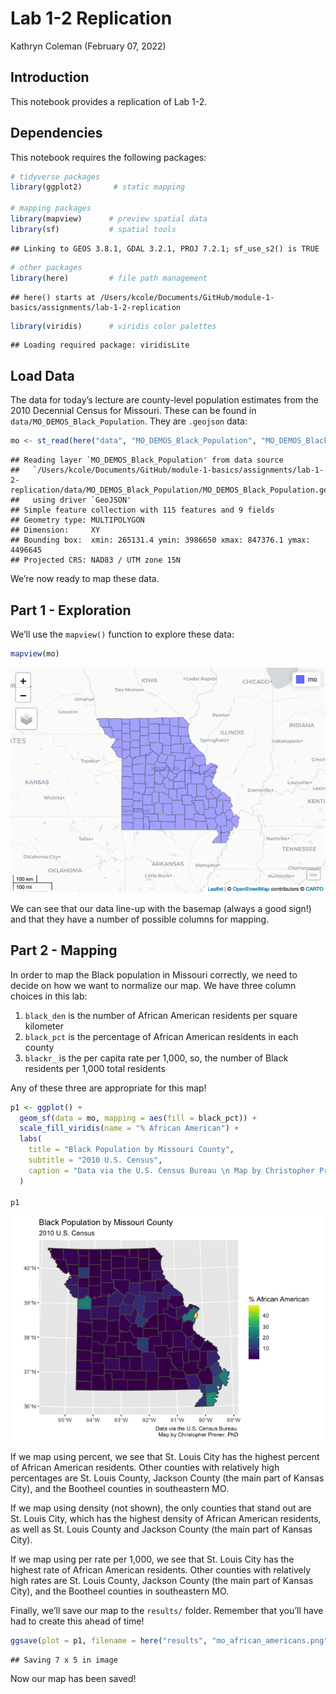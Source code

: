 Lab 1-2 Replication
================
Kathryn Coleman
(February 07, 2022)

## Introduction

This notebook provides a replication of Lab 1-2.

## Dependencies

This notebook requires the following packages:

``` r
# tidyverse packages
library(ggplot2)       # static mapping

# mapping packages
library(mapview)      # preview spatial data
library(sf)           # spatial tools
```

    ## Linking to GEOS 3.8.1, GDAL 3.2.1, PROJ 7.2.1; sf_use_s2() is TRUE

``` r
# other packages
library(here)         # file path management
```

    ## here() starts at /Users/kcole/Documents/GitHub/module-1-basics/assignments/lab-1-2-replication

``` r
library(viridis)      # viridis color palettes
```

    ## Loading required package: viridisLite

## Load Data

The data for today’s lecture are county-level population estimates from
the 2010 Decennial Census for Missouri. These can be found in
`data/MO_DEMOS_Black_Population`. They are `.geojson` data:

``` r
mo <- st_read(here("data", "MO_DEMOS_Black_Population", "MO_DEMOS_Black_Population.geojson"))
```

    ## Reading layer `MO_DEMOS_Black_Population' from data source 
    ##   `/Users/kcole/Documents/GitHub/module-1-basics/assignments/lab-1-2-replication/data/MO_DEMOS_Black_Population/MO_DEMOS_Black_Population.geojson' 
    ##   using driver `GeoJSON'
    ## Simple feature collection with 115 features and 9 fields
    ## Geometry type: MULTIPOLYGON
    ## Dimension:     XY
    ## Bounding box:  xmin: 265131.4 ymin: 3986650 xmax: 847376.1 ymax: 4496645
    ## Projected CRS: NAD83 / UTM zone 15N

We’re now ready to map these data.

## Part 1 - Exploration

We’ll use the `mapview()` function to explore these data:

``` r
mapview(mo)
```

![](lab-1-2-replication_files/figure-gfm/unnamed-chunk-1-1.png)<!-- -->

We can see that our data line-up with the basemap (always a good sign!)
and that they have a number of possible columns for mapping.

## Part 2 - Mapping

In order to map the Black population in Missouri correctly, we need to
decide on how we want to normalize our map. We have three column choices
in this lab:

1.  `black_den` is the number of African American residents per square
    kilometer
2.  `black_pct` is the percentage of African American residents in each
    county
3.  `blackr_` is the per capita rate per 1,000, so, the number of Black
    residents per 1,000 total residents

Any of these three are appropriate for this map!

``` r
p1 <- ggplot() +
  geom_sf(data = mo, mapping = aes(fill = black_pct)) +
  scale_fill_viridis(name = "% African American") +
  labs(
    title = "Black Population by Missouri County",
    subtitle = "2010 U.S. Census",
    caption = "Data via the U.S. Census Bureau \n Map by Christopher Prener, PhD"
  )

p1
```

![](lab-1-2-replication_files/figure-gfm/map-1-1.png)<!-- -->

If we map using percent, we see that St. Louis City has the highest
percent of African American residents. Other counties with relatively
high percentages are St. Louis County, Jackson County (the main part of
Kansas City), and the Bootheel counties in southeastern MO.

If we map using density (not shown), the only counties that stand out
are St. Louis City, which has the highest density of African American
residents, as well as St. Louis County and Jackson County (the main part
of Kansas City).

If we map using per rate per 1,000, we see that St. Louis City has the
highest rate of African American residents. Other counties with
relatively high rates are St. Louis County, Jackson County (the main
part of Kansas City), and the Bootheel counties in southeastern MO.

Finally, we’ll save our map to the `results/` folder. Remember that
you’ll have had to create this ahead of time!

``` r
ggsave(plot = p1, filename = here("results", "mo_african_americans.png"))
```

    ## Saving 7 x 5 in image

Now our map has been saved!
